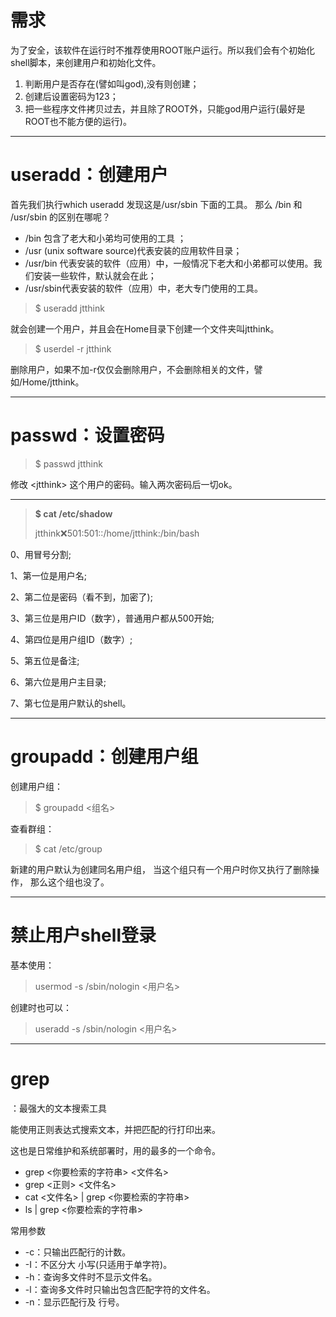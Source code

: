 # 需求

为了安全，该软件在运行时不推荐使用ROOT账户运行。所以我们会有个初始化shell脚本，来创建用户和初始化文件。

1. 判断用户是否存在\(譬如叫god\),没有则创建；
2. 创建后设置密码为123；
3. 把一些程序文件拷贝过去，并且除了ROOT外，只能god用户运行\(最好是ROOT也不能方便的运行\)。

---

# useradd：创建用户

首先我们执行which useradd 发现这是/usr/sbin 下面的工具。 那么 /bin 和 /usr/sbin 的区别在哪呢？

* /bin 包含了老大和小弟均可使用的工具 ；
* /usr \(unix software source\)代表安装的应用软件目录；
* /usr/bin 代表安装的软件（应用）中，一般情况下老大和小弟都可以使用。我们安装一些软件，默认就会在此；
* /usr/sbin代表安装的软件（应用）中，老大专门使用的工具。

> $ useradd jtthink

就会创建一个用户，并且会在Home目录下创建一个文件夹叫jtthink。

> $ userdel -r jtthink

删除用户，如果不加-r仅仅会删除用户，不会删除相关的文件，譬如/Home/jtthink。

---

# passwd：设置密码

> $ passwd jtthink

修改 &lt;jtthink&gt; 这个用户的密码。输入两次密码后一切ok。

---

> **$ cat /etc/shadow**
>
> jtthink:x:501:501::/home/jtthink:/bin/bash

0、用冒号分割;

1、第一位是用户名;

2、第二位是密码（看不到，加密了\);

3、第三位是用户ID（数字），普通用户都从500开始;

4、第四位是用户组ID（数字）;

5、第五位是备注;

6、第六位是用户主目录;

7、第七位是用户默认的shell。

---

# groupadd：创建用户组

创建用户组：

> $ groupadd &lt;组名&gt;

查看群组：

> $ cat /etc/group

新建的用户默认为创建同名用户组， 当这个组只有一个用户时你又执行了删除操作， 那么这个组也没了。

---

# 禁止用户shell登录

基本使用：

> usermod -s /sbin/nologin &lt;用户名&gt;

创建时也可以：

> useradd -s /sbin/nologin &lt;用户名&gt;

---

# grep：最强大的文本搜索工具

能使用正则表达式搜索文本，并把匹配的行打印出来。这也是日常维护和系统部署时，用的最多的一个命令。

* grep &lt;你要检索的字符串&gt;  &lt;文件名&gt;
* grep &lt;正则&gt;  &lt;文件名&gt;
* cat &lt;文件名&gt; \| grep &lt;你要检索的字符串&gt;
* ls \| grep &lt;你要检索的字符串&gt;

常用参数

* -c：只输出匹配行的计数。
* -I：不区分大 小写\(只适用于单字符\)。
* -h：查询多文件时不显示文件名。
* -l：查询多文件时只输出包含匹配字符的文件名。
* -n：显示匹配行及 行号。



